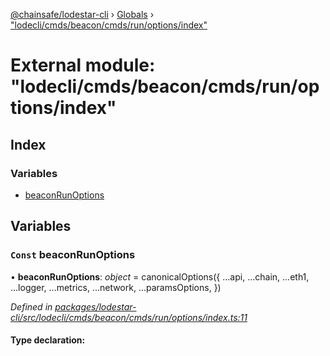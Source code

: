 [@chainsafe/lodestar-cli](../README.md) › [Globals](../globals.md) › ["lodecli/cmds/beacon/cmds/run/options/index"](_lodecli_cmds_beacon_cmds_run_options_index_.md)

# External module: "lodecli/cmds/beacon/cmds/run/options/index"

## Index

### Variables

* [beaconRunOptions](_lodecli_cmds_beacon_cmds_run_options_index_.md#const-beaconrunoptions)

## Variables

### `Const` beaconRunOptions

• **beaconRunOptions**: *object* = canonicalOptions({
  ...api,
  ...chain,
  ...eth1,
  ...logger,
  ...metrics,
  ...network,
  ...paramsOptions,
})

*Defined in [packages/lodestar-cli/src/lodecli/cmds/beacon/cmds/run/options/index.ts:11](https://github.com/ChainSafe/lodestar/blob/f41191172/packages/lodestar-cli/src/lodecli/cmds/beacon/cmds/run/options/index.ts#L11)*

#### Type declaration:

